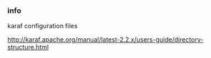 <!--

    Copyright (C) 2011-2013 Barchart, Inc. <http://www.barchart.com/>

    All rights reserved. Licensed under the OSI BSD License.

    http://www.opensource.org/licenses/bsd-license.php

-->
### info

karaf configuration files

http://karaf.apache.org/manual/latest-2.2.x/users-guide/directory-structure.html
